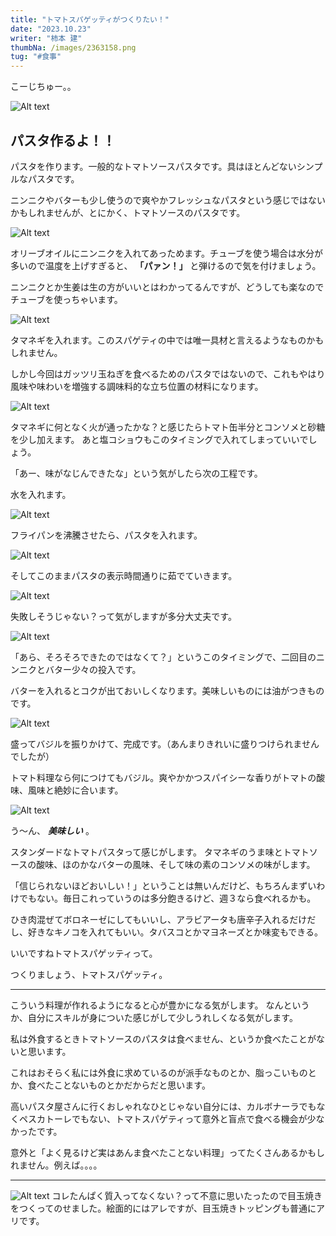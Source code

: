 ```yaml
---
title: "トマトスパゲッティがつくりたい！"
date: "2023.10.23"
writer: "柿本 建"
thumbNa: /images/2363158.png
tug: "#食事"
---
```


こーじちゅー。。


![Alt text](/images/t_1.png)

## パスタ作るよ！！

パスタを作ります。一般的なトマトソースパスタです。具はほとんどないシンプルなパスタです。

ニンニクやバターも少し使うので爽やかフレッシュなパスタという感じではないかもしれませんが、とにかく、トマトソースのパスタです。

![Alt text](/images/t_2.png)

オリーブオイルにニンニクを入れてあっためます。チューブを使う場合は水分が多いので温度を上げすぎると、 **「パァン！」** と弾けるので気を付けましょう。

ニンニクとか生姜は生の方がいいとはわかってるんですが、どうしても楽なのでチューブを使っちゃいます。

![Alt text](/images/t_3.png)

タマネギを入れます。このスパゲティの中では唯一具材と言えるようなものかもしれません。

しかし今回はガッツリ玉ねぎを食べるためのパスタではないので、これもやはり風味や味わいを増強する調味料的な立ち位置の材料になります。

![Alt text](/images/t_5.png)

タマネギに何となく火が通ったかな？と感じたらトマト缶半分とコンソメと砂糖を少し加えます。
あと塩コショウもこのタイミングで入れてしまっていいでしょう。

「あー、味がなじんできたな」という気がしたら次の工程です。

水を入れます。

![Alt text](/images/t_7.png)

フライパンを沸騰させたら、パスタを入れます。

![Alt text](/images/t_9.png)

そしてこのままパスタの表示時間通りに茹でていきます。

![Alt text](/images/t_10.png)

失敗しそうじゃない？って気がしますが多分大丈夫です。

![Alt text](/images/t_11.png)

「あら、そろそろできたのではなくて？」というこのタイミングで、二回目のニンニクとバター少々の投入です。

バターを入れるとコクが出ておいしくなります。美味しいものには油がつきものです。

![Alt text](/images/t_12.png)

盛ってバジルを振りかけて、完成です。（あんまりきれいに盛りつけられませんでしたが）

トマト料理なら何につけてもバジル。爽やかかつスパイシーな香りがトマトの酸味、風味と絶妙に合います。


![Alt text](/images/t_14.png)

う～ん、 **_美味しい_** 。

スタンダードなトマトパスタって感じがします。
タマネギのうま味とトマトソースの酸味、ほのかなバターの風味、そして味の素のコンソメの味がします。

「信じられないほどおいしい！」ということは無いんだけど、もちろんまずいわけでもない。毎日これっていうのは多分飽きるけど、週３なら食べれるかも。

ひき肉混ぜてボロネーゼにしてもいいし、アラビアータも唐辛子入れるだけだし、好きなキノコを入れてもいい。タバスコとかマヨネーズとか味変もできる。

いいですねトマトスパゲッティって。

つくりましょう、トマトスパゲッティ。

---


こういう料理が作れるようになると心が豊かになる気がします。
なんというか、自分にスキルが身についた感じがして少しうれしくなる気がします。


私は外食するときトマトソースのパスタは食べません、というか食べたことがないと思います。

これはおそらく私には外食に求めているのが派手なものとか、脂っこいものとか、食べたことないものとかだからだと思います。

高いパスタ屋さんに行くおしゃれなひとじゃない自分には、カルボナーラでもなくペスカトーレでもない、トマトスパゲティって意外と盲点で食べる機会が少なかったです。

意外と「よく見るけど実はあんま食べたことない料理」ってたくさんあるかもしれません。例えば。。。。


---


![Alt text](/images/t_16.png)
コレたんぱく質入ってなくない？って不意に思いたったので目玉焼きをつくってのせました。絵面的にはアレですが、目玉焼きトッピングも普通にアリです。
